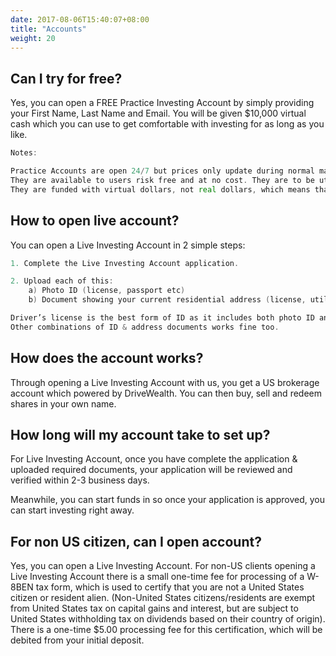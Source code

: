 ```yaml
---
date: 2017-08-06T15:40:07+08:00
title: "Accounts"
weight: 20
---
```


## Can I try for free?

Yes, you can open a FREE Practice Investing Account by simply providing your First Name, Last Name and Email. You will be given $10,000 virtual cash which you can use to get comfortable with investing for as long as you like.


```go
Notes:

Practice Accounts are open 24/7 but prices only update during normal market hours.
They are available to users risk free and at no cost. They are to be utilized for educational purposes only.
They are funded with virtual dollars, not real dollars, which means that a user can neither gain nor lose money.
```





## How to open live account?

You can open a Live Investing Account in 2 simple steps:

```go
1. Complete the Live Investing Account application.

2. Upload each of this:
    a) Photo ID (license, passport etc)
    b) Document showing your current residential address (license, utility bill etc)

Driver’s license is the best form of ID as it includes both photo ID and your address on it.
Other combinations of ID & address documents works fine too.
```




## How does the account works?

Through opening a Live Investing Account with us, you get a US brokerage account which powered by DriveWealth. You can then buy, sell and redeem shares in your own name.




## How long will my account take to set up?

For Live Investing Account, once you have complete the application & uploaded required documents, your application will be reviewed and verified within 2-3 business days.

Meanwhile, you can start funds in so once your application is approved, you can start investing right away.




## For non US citizen, can I open account?

Yes, you can open a Live Investing Account. For non-US clients opening a Live Investing Account there is a small one-time fee for processing of a W-8BEN tax form, which is used to certify that you are not a United States citizen or resident alien. (Non-United States citizens/residents are exempt from United States tax on capital gains and interest, but are subject to United States withholding tax on dividends based on their country of origin). There is a one-time $5.00 processing fee for this certification, which will be debited from your initial deposit.
